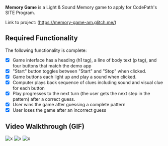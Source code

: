 **Memory Game** is a Light & Sound Memory game to apply for CodePath's SITE Program.

Link to project: (https://memory-game-am.glitch.me/)

## Required Functionality

The following functionality is complete:

- [x] Game interface has a heading (h1 tag), a line of body text (p tag), and four buttons that match the demo app
- [x] "Start" button toggles between "Start" and "Stop" when clicked.
- [x] Game buttons each light up and play a sound when clicked.
- [x] Computer plays back sequence of clues including sound and visual clue for each button
- [x] Play progresses to the next turn (the user gets the next step in the pattern) after a correct guess.
- [x] User wins the game after guessing a complete pattern
- [x] User loses the game after an incorrect guess

## Video Walkthrough (GIF)

![x](https://i.imgur.com/wSRmvz6.gif)
![x](https://i.imgur.com/f5Fh8VT.gif)
![x](https://i.imgur.com/bQut8Gg.gif)
